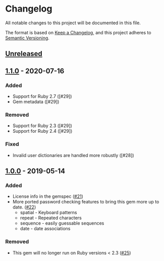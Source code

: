 # Changelog
All notable changes to this project will be documented in this file.

The format is based on [Keep a Changelog](https://keepachangelog.com/en/1.0.0/),
and this project adheres to [Semantic Versioning](https://semver.org/spec/v2.0.0.html).

## [Unreleased]

[Unreleased]: https://github.com/envato/zxcvbn-ruby/compare/v1.1.0...HEAD

## [1.1.0] - 2020-07-16
### Added
 - Support for Ruby 2.7 ([#29])
 - Gem metadata ([#29])

### Removed
 - Support for Ruby 2.3 ([#29])
 - Support for Ruby 2.4 ([#29])

### Fixed
 - Invalid user dictionaries are handled more robustly ([#28])

[1.1.0]: https://github.com/envato/zxcvbn-ruby/compare/v1.0.0...HEAD
[28]: https://github.com/envato/zxcvbn-ruby/pull/28
[29]: https://github.com/envato/zxcvbn-ruby/pull/29

## [1.0.0] - 2019-05-14
### Added
 - License info in the gemspec ([#21])
 - More ported password checking features to bring this gem more up to date. ([#22])
    - spatial - Keyboard patterns
    - repeat - Repeated characters
    - sequence - easily guessable sequences
    - date - date associations

### Removed
- This gem will no longer run on Ruby versions < 2.3 ([#25])

[1.0.0]: https://github.com/envato/zxcvbn-ruby/compare/v0.1.2...v1.0.0
[#21]: https://github.com/envato/zxcvbn-ruby/pull/21
[#22]: https://github.com/envato/zxcvbn-ruby/pull/22
[#25]: https://github.com/envato/zxcvbn-ruby/pull/25

